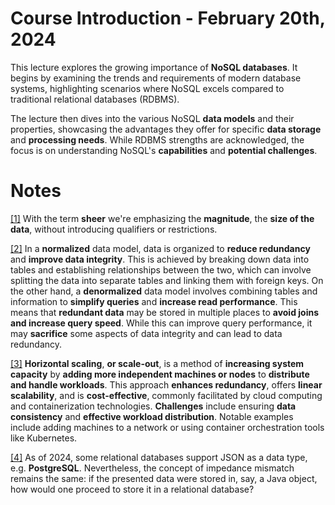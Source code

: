 # Course Introduction - February 20th, 2024
This lecture explores the growing importance of **NoSQL databases**. It begins by examining the trends and requirements of modern database systems, highlighting scenarios where NoSQL excels compared to traditional relational databases (RDBMS).  

The lecture then dives into the various NoSQL **data models** and their properties, showcasing the advantages they offer for specific **data storage** and **processing needs**.  While RDBMS strengths are acknowledged, the focus is on understanding NoSQL's **capabilities** and **potential challenges**.

# Notes
<p id="footnote-1"><a href=#footnote-1-ref>[1]</a> With the term <b>sheer</b> we're emphasizing the <b>magnitude</b>, the <b>size of the data</b>, without introducing qualifiers or restrictions.

<p id="footnote-2"><a href=#footnote-2-ref>[2]</a> In a <b>normalized</b> data model, data is organized to <b>reduce redundancy</b> and <b>improve data integrity</b>. This is achieved by breaking down data into tables and establishing relationships between the two, which can involve splitting the data into separate tables and linking them with foreign keys. On the other hand, a <b>denormalized</b> data model involves combining tables and information to <b>simplify queries</b> and <b>increase read performance</b>. This means that <b>redundant data</b> may be stored in multiple places to <b>avoid joins and increase query speed</b>. While this can improve query performance, it may <b>sacrifice</b> some aspects of data integrity and can lead to data redundancy.</p>

<p id="horizontal-scaling"><a href="#horizontal-scaling-ref">[3]</a> <b>Horizontal scaling</b>, <b>or scale-out</b>, is a method of <b>increasing system capacity</b> by <b>adding more independent machines or nodes</b> to <b>distribute and handle workloads</b>. This approach <b>enhances redundancy</b>, offers <b>linear scalability</b>, and is <b>cost-effective</b>, commonly facilitated by cloud computing and containerization technologies. <b>Challenges</b> include ensuring <b>data consistency</b> and <b>effective workload distribution</b>. Notable examples include adding machines to a network or using container orchestration tools like Kubernetes.</p>

<p id="impedance-mismatch"><a href=#impedance-mismatch-ref>[4]</a> As of 2024, some relational databases support JSON as a data type, e.g. <b>PostgreSQL</b>. Nevertheless, the concept of impedance mismatch remains the same: if the presented data were stored in, say, a Java object, how would one proceed to store it in a relational database?</p>